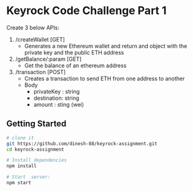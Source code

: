 Keyrock Code Challenge Part 1
==================================
Create 3 below APIs:

1. /createWallet [GET] 
    -  Generates a new Ethereum wallet and return and object with the private key and the public ETH address
2. /getBalance/:param [GET]
    - Get the balance of an ethereum address
3. /transaction  [POST] 
    - Creates a transaction to send ETH from one address to another
    - Body 
        - privateKey : string
        - destination: string
        - amount : sting (wei)
              

Getting Started
---------------

```sh
# clone it
git https://github.com/dinesh-88/keyrock-assignment.git
cd keyrock-assignment

# Install dependencies
npm install

# Start  server:
npm start
